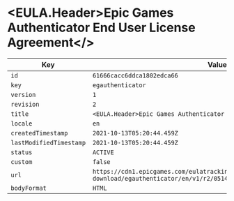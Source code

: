 # <EULA.Header>Epic Games Authenticator End User License Agreement</>

| Key | Value |
| --- | ----- |
| `id` | `61666cacc6ddca1802edca66` |
| `key` | `egauthenticator` |
| `version` | `1` |
| `revision` | `2` |
| `title` | `<EULA.Header>Epic Games Authenticator End User License Agreement</>` |
| `locale` | `en` |
| `createdTimestamp` | `2021-10-13T05:20:44.459Z` |
| `lastModifiedTimestamp` | `2021-10-13T05:20:44.459Z` |
| `status` | `ACTIVE` |
| `custom` | `false` |
| `url` | `https://cdn1.epicgames.com/eulatracking-download/egauthenticator/en/v1/r2/0514211fa924eb2dcbb3a88814b2382e.pdf` |
| `bodyFormat` | `HTML` |
